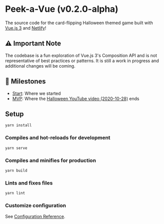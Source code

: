 # Peek-a-Vue (v0.2.0-alpha)

The source code for the card-flipping Halloween themed game built with [Vue.js 3](https://v3.vuejs.org) and [Netlify](https://www.netlify.com/?utm_source=github&utm_medium=peekavue-bh&utm_campaign=devex)!

## ⚠️ Important Note

The codebase is a fun exploration of Vue.js 3's Composition API and is not representative of best practices or patterns. It is still a work in progress and additional changes will be coming.

## 📌 Milestones

- [Start](https://github.com/basice/peek-a-vue/tree/000-start): Where we started
- [MVP](https://github.com/basice/peek-a-vue/tree/001-mvp): Where the [Halloween YouTube video (2020-10-28)](https://www.youtube.com/watch?v=WQa9-4K3me4) ends

## Setup

```
yarn install
```

### Compiles and hot-reloads for development

```
yarn serve
```

### Compiles and minifies for production

```
yarn build
```

### Lints and fixes files

```
yarn lint
```

### Customize configuration

See [Configuration Reference](https://cli.vuejs.org/config/).
